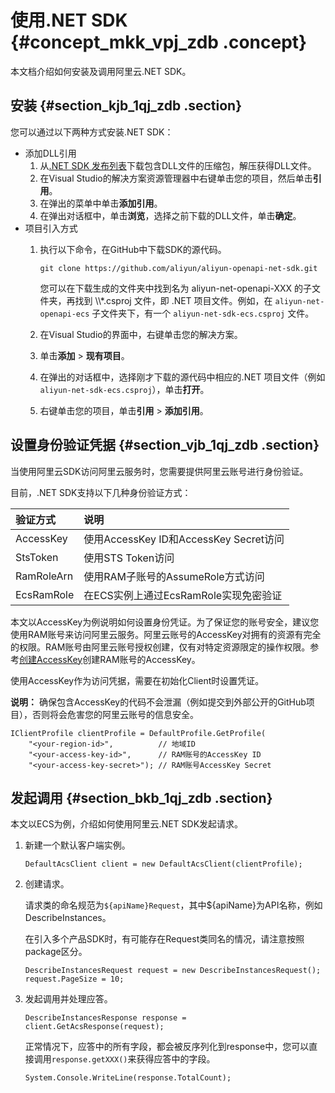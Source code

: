 # 使用.NET SDK {#concept_mkk_vpj_zdb .concept}

本文档介绍如何安装及调用阿里云.NET SDK。

## 安装 {#section_kjb_1qj_zdb .section}

您可以通过以下两种方式安装.NET SDK：

-   添加DLL引用
    1.  从[.NET SDK 发布列表](https://develop.aliyun.com/tools/sdk#/dotnet)下载包含DLL文件的压缩包，解压获得DLL文件。
    2.  在Visual Studio的解决方案资源管理器中右键单击您的项目，然后单击**引用**。
    3.  在弹出的菜单中单击**添加引用**。
    4.  在弹出对话框中，单击**浏览**，选择之前下载的DLL文件，单击**确定**。
-   项目引入方式
    1.  执行以下命令，在GitHub中下载SDK的源代码。

        ```
        git clone https://github.com/aliyun/aliyun-openapi-net-sdk.git
        ```

        您可以在下载生成的文件夹中找到名为 aliyun-net-openapi-XXX 的子文件夹，再找到 \\\\\*.csproj 文件，即 .NET 项目文件。例如，在 `aliyun-net-openapi-ecs` 子文件夹下，有一个 `aliyun-net-sdk-ecs.csproj` 文件。

    2.  在Visual Studio的界面中，右键单击您的解决方案。
    3.  单击**添加** \> **现有项目**。
    4.  在弹出的对话框中，选择刚才下载的源代码中相应的.NET 项目文件（例如 `aliyun-net-sdk-ecs.csproj`），单击**打开**。
    5.  右键单击您的项目，单击**引用** \> **添加引用**。

## 设置身份验证凭据 {#section_vjb_1qj_zdb .section}

当使用阿里云SDK访问阿里云服务时，您需要提供阿里云账号进行身份验证。

目前，.NET SDK支持以下几种身份验证方式：

|验证方式|说明|
|:---|:-|
|AccessKey|使用AccessKey ID和AccessKey Secret访问|
|StsToken|使用STS Token访问|
|RamRoleArn|使用RAM子账号的AssumeRole方式访问|
|EcsRamRole|在ECS实例上通过EcsRamRole实现免密验证|

本文以AccessKey为例说明如何设置身份凭证。为了保证您的账号安全，建议您使用RAM账号来访问阿里云服务。阿里云账号的AccessKey对拥有的资源有完全的权限。RAM账号由阿里云账号授权创建，仅有对特定资源限定的操作权限。参考[创建AccessKey](https://www.alibabacloud.com/help/doc-detail/66453.htm)创建RAM账号的AccessKey。

使用AccessKey作为访问凭据，需要在初始化Client时设置凭证。

**说明：** 确保包含AccessKey的代码不会泄漏（例如提交到外部公开的GitHub项目），否则将会危害您的阿里云账号的信息安全。

```
IClientProfile clientProfile = DefaultProfile.GetProfile(
    "<your-region-id>",          // 地域ID
    "<your-access-key-id>",      // RAM账号的AccessKey ID
    "<your-access-key-secret>"); // RAM账号AccessKey Secret
```

## 发起调用 {#section_bkb_1qj_zdb .section}

本文以ECS为例，介绍如何使用阿里云.NET SDK发起请求。

1.  新建一个默认客户端实例。

    ```
    DefaultAcsClient client = new DefaultAcsClient(clientProfile);
    ```

2.  创建请求。

    请求类的命名规范为`${apiName}Request`，其中$\{apiName\}为API名称，例如DescribeInstances。

    在引入多个产品SDK时，有可能存在Request类同名的情况，请注意按照package区分。

    ```
    DescribeInstancesRequest request = new DescribeInstancesRequest();
    request.PageSize = 10;
    ```

3.  发起调用并处理应答。

    ```
    DescribeInstancesResponse response = client.GetAcsResponse(request);
    ```

    正常情况下，应答中的所有字段，都会被反序列化到response中，您可以直接调用`response.getXXX()`来获得应答中的字段。

    ```
    System.Console.WriteLine(response.TotalCount);
    ```


